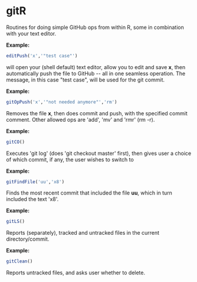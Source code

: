 # gitR

Routines for doing simple GitHub ops from within R, some in combination with
your text editor.

**Example:**
``` r
editPush('x','"test case"') 
```

will open your (shell default) text editor, allow you to edit and save
**x**, then automatically push the file to GitHub -- all in one seamless
operation.  The message, in this case "test case", will be used for the
git commit.

**Example:**

``` r
gitOpPush('x','"not needed anymore"','rm')
```

Removes the file **x**, then does commit and push, with the specified
commit comment.  Other allowed ops are 'add', 'mv' and 'rmr' (rm -r).

**Example:**

``` r
gitCO()
```

Executes 'git log' (does 'git checkout master' first), then gives user a
choice of which commit, if any, the user wishes to switch to

**Example:** 

``` r
gitFindFile('uu','x8')
```

Finds the most recent commit that included the file **uu**, which in turn
included the text 'x8'.  

**Example:**

``` r
gitLS()
```

Reports (separately), tracked and untracked files in the current
directory/commit.

**Example:**

``` r
gitClean()
```

Reports untracked files, and asks user whether to delete.


